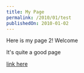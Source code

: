 ```yaml
---
title: My Page
permalink: /2010/01/test
publishedOn: 2010-01-02
---
```


Here is my page 2! Welcome

It's quite a good page

[link here](http://google.com)
